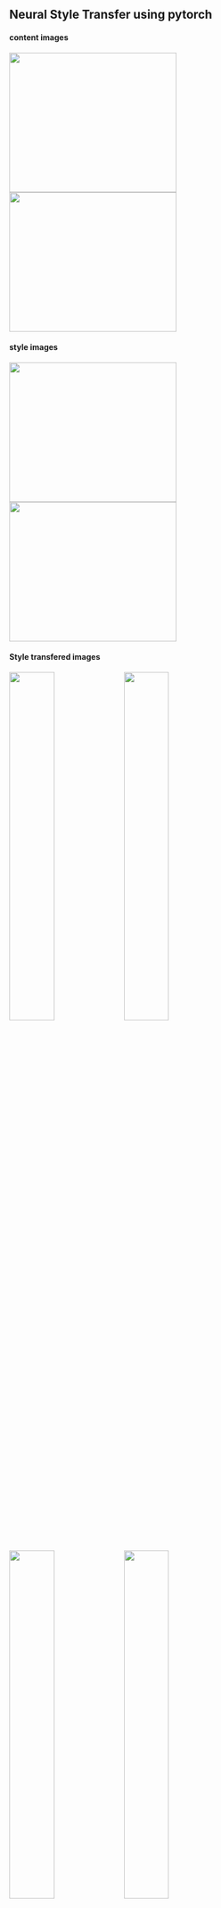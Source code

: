 ## Neural Style Transfer using pytorch


#### content images

<p float="left">
  <img src = https://user-images.githubusercontent.com/48699654/159005895-ef449fb1-c999-455a-9757-4e641bef56be.jpg width= "300" height= "250">
  <img src = https://user-images.githubusercontent.com/48699654/159005904-2a1d2cad-4053-4706-9679-a2f27695a096.jpg width= "300" height= "250">
</p>


#### style images

<p float="left">
  <img src = https://user-images.githubusercontent.com/48699654/159006972-a8ffbed9-2cd8-432b-8c23-19d4722d0f84.jpg width= "300" height= "250">
  <img src = https://user-images.githubusercontent.com/48699654/159006977-dce89a9a-4884-4edd-84c6-e4162963f9e2.jpg width= "300" height= "250">
</p>


#### Style transfered images

<p float="left">
  <img src = https://user-images.githubusercontent.com/48699654/159007143-8769dce6-467e-4469-a38c-ac98f298fbe8.png width= "40%" height= "40%">
  <img src = https://user-images.githubusercontent.com/48699654/159007145-88f7da4b-138b-4e44-8acc-83ba38cb8075.jpeg width= "40%" height= "40%">
</p>

<p float="left">
  <img src = https://user-images.githubusercontent.com/48699654/159007154-0ac6664b-96d4-4951-a396-7fe255a29683.jpeg width= "40%" height= "40%">
  <img src = https://user-images.githubusercontent.com/48699654/159007165-3371a325-6c52-46d6-bd4a-e48e01c392d1.jpeg width= "40%" height= "40%">
</p>



Take a look this amazing repo!
https://github.com/gordicaleksa/pytorch-neural-style-transfer


#### Reference
pytorch https://pytorch.org/tutorials/advanced/neural_style_tutorial.html
